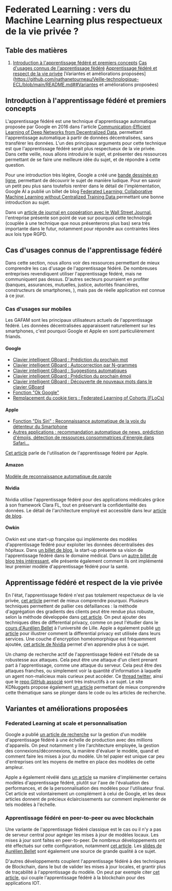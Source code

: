 # Federated Learning : vers du Machine Learning plus respectueux de la vie privée ?

## Table des matières
1. [Introduction à l'apprentissage fédéré et premiers concepts](https://github.com/nathanetourneau/Veille-technologique-ECL/blob/main/README.md#introduction-%C3%A0-lapprentissage-f%C3%A9d%C3%A9r%C3%A9-et-premiers-concepts)
[Cas d'usages connus de l'apprentissage fédéré](https://github.com/nathanetourneau/Veille-technologique-ECL/blob/main/README.md#cas-dusages-connus-de-lapprentissage-f%C3%A9d%C3%A9r%C3%A9)
[Apprentissage fédéré et respect de la vie privée](https://github.com/nathanetourneau/Veille-technologique-ECL#apprentissage-f%C3%A9d%C3%A9r%C3%A9-et-respect-de-la-vie-priv%C3%A9e)
[Variantes et améliorations proposées](https://github.com/nathanetourneau/Veille-technologique-ECL/blob/main/README.md##Variantes et améliorations proposées)

## Introduction à l'apprentissage fédéré et premiers concepts
L'apprentissage fédéré est une technique d'apprentissage automatique proposée par Google en 2016 dans l'article [Communication-Efficient Learning of Deep Networks
from Decentralized Data](http://proceedings.mlr.press/v54/mcmahan17a/mcmahan17a.pdf), permettant l'apprentissage automatique à partir de données décentralisées, sans transférer les données. L'un des principaux arguments pour cette technique est que l'apprentissage fédéré serait plus respectueux de la vie privée. Dans cette veille, nous allons introduire le sujet, et présenter des ressources permettant de se faire une meilleure idée du sujet, et de répondre à cette question.

Pour une introduction très légère, Google a créé une [bande dessinée en ligne](https://federated.withgoogle.com/), permettant de découvrir le sujet de manière ludique. Pour en savoir un petit peu plus sans toutefois rentrer dans le détail de l'implémentation, Google AI a publié un billet de blog [
Federated Learning: Collaborative Machine Learning without Centralized Training Data ](https://ai.googleblog.com/2017/04/federated-learning-collaborative.html) permettant une bonne introduction au sujet.

Dans un [article de journal en coopération avec le Wall Street Journal](https://deloitte.wsj.com/articles/keeping-ai-private-homomorphic-encryption-federated-learning-01644518384), l'entreprise présente son point de vue sur pourquoi cette technologie (couplée à une technique que nous présenterons plus bas) sera très importante dans le futur, notamment pour répondre aux contraintes liées aux lois type RGPD.

## Cas d'usages connus de l'apprentissage fédéré
Dans cette section, nous allons voir des ressources permettant de mieux comprendre les cas d'usage de l'apprentissage fédéré. De nombreuses entreprises revendiquent utiliser l'apprentissage fédéré, mais ne communiquent pas dessus. D'autres secteurs pourraient en profiter (banques, assurances, mutuelles, justice, autorités financières, constructeurs de smartphones, ), mais pas de réelle application est connue à ce jour.

### Cas d'usages sur mobiles
Les GAFAM sont les principaux utilisateurs actuels de l'apprentissage fédéré. Les données décentralisées apparaissent naturellement sur les smartphones, c'est pourquoi Google et Apple en sont particulièrement friands.

#### Google

- [Clavier intelligent GBoard : Prédiction du prochain mot](https://research.google/pubs/pub47586/)
- [Clavier intelligent GBoard : Autocorrection par N-grammes](https://research.google/pubs/pub48709/)
- [Clavier intelligent GBoard : Suggestions automatiques](https://research.google/pubs/pub47655/)
- [Clavier intelligent GBoard : Prédiction du prochain émoji](https://research.google/pubs/pub48270/)
- [Clavier intelligent GBoard : Découverte de nouveaux mots dans le clavier GBoard](https://research.google/pubs/pub49223/)
- [Fonction "Ok Google"](https://research.google/pubs/pub49696/)
- [Remplacement du cookie tiers : Federated Learning of Cohorts (FLoCs)](https://github.com/google/ads-privacy/tree/master/proposals/FLoC)

#### Apple
- [Fonction "Dis Siri" : Reconnaissance automatique de la voix du détenteur du Smartphone](https://machinelearning.apple.com/research/improving-on-device-speaker)
- [Autres applications : recommandation automatique de news, prédiction d'émojis, détection de ressources consommatrices d'énergie dans Safari...](https://machinelearning.apple.com/research/federated-personalization)

[Cet article](https://www.technologyreview.com/2019/12/11/131629/apple-ai-personalizes-siri-federated-learning/) parle de l'utilisation de l'apprentissage fédéré par Apple.

#### Amazon
[Modèle de reconnaissance automatique de parole](https://www.amazon.science/publications/cross-silo-federated-training-in-the-cloud-with-diversity-scaling-and-semi-supervised-learning)

#### Nvidia
Nvidia utilise l'apprentissage fédéré pour des applications médicales grâce à son framework Clara FL, tout en préservant la confidentialité des données. Le détail de l'architecture employé est accessible dans leur [article de blog](https://blogs.nvidia.com/blog/2019/12/01/clara-federated-learning/).

#### Owkin
Owkin est une start-up française qui implémente des modèles d'apprentissage fédéré pour exploiter les données décentralisées des hôpitaux. Dans [un billet de blog](https://owkin.com/publications-and-news/blogs/federated-learning-in-healthcare-the-future-of-collaborative-clinical-and-biomedical-research), la start-up présente sa vision de l'apprentissage fédéré dans le domaine médical. Dans un [autre billet de blog très intéressant](https://owkin.com/publications-and-news/blogs/story-of-the-1st-federated-learning-model-at-owkin), elle présente également comment ils ont implémenté leur premier modèle d'apprentissage fédéré pour la santé.

## Apprentissage fédéré et respect de la vie privée
En l'état, l'apprentissage fédéré n'est pas totalement respectueux de la vie privée, [cet article](https://www.kdnuggets.com/2020/08/breaking-privacy-federated-learning.html) permet de mieux comprendre pourquoi. Plusieurs techniques permettent de pallier ces défaillances : la méthode d'aggrégation des gradients des clients peut être rendue plus robuste, selon la méthode développée dans [cet article](https://research.google/pubs/pub45808/). On peut ajouter des techniques dites de differential privacy, comme on peut l'étudier dans le [cours d'Aurélien Bellet](http://researchers.lille.inria.fr/abellet/teaching/private_machine_learning_course.html) à l'université de Lille. Apple a également publié [un article](https://machinelearning.apple.com/research/learning-with-privacy-at-scale) pour illustrer comment la differential privacy est utilisée dans leurs services. Une couche d'encryption homéomorphique est fréquemment ajoutée, [cet article de Nvidia](https://developer.nvidia.com/blog/federated-learning-with-homomorphic-encryption/) permet d'en apprendre plus à ce sujet.

Un champ de recherche actif de l'apprentissage fédéré est l'étude de sa robustesse aux attaques. Cela peut être une attaque d'un client prenant part à l'apprentissage, comme une attaque du serveur. Cela peut être des attaques franches, ou simplement voir la quantité d'information à laquelle un agent non-malicieux mais curieux peut accéder. Ce [thread twitter](https://twitter.com/jonasgeiping/status/1495803744054910981), ainsi que le [repo GitHub associé](https://github.com/JonasGeiping/breaching) sont très instructifs à ce sujet. Le site KDNuggets propose également [un article](https://www.kdnuggets.com/2020/08/breaking-privacy-federated-learning.html) permettant de mieux comprendre cette thématique sans se plonger dans le code ou les articles de recherche.

## Variantes et améliorations proposées

### Federated Learning at scale et personnalisation
Google a publié [un article de recherche](https://research.google/pubs/pub47976/) sur la gestion d'un modèle d'apprentissage fédéré à une échelle de production avec des millions d'appareils. On peut notamment y lire l'architecture employée, la gestion des connexions/déconnexions, la manière d'évaluer le modèle, quand et comment faire les mises à jour du modèle. Un tel papier est unique car peu d'entreprises ont les moyens de mettre en place des modèles de cette ampleur.

Apple a également révélé dans [un article](https://machinelearning.apple.com/research/federated-personalization) sa manière d'implémenter certains modèles d'apprentissage fédéré, plutôt sur l'axe de l'évaluation des performances, et de la personnalisation des modèles pour l'utilisateur final. Cet article est volontairement un complément à celui de Google, et les deux articles donnent de précieux éclaircissements sur comment implémenter de tels modèles à l'échelle.

### Apprentissage fédéré en peer-to-peer ou avec blockchain
Une variante de l'apprentissage fédéré classique est le cas ou il n'y a pas de serveur central pour agréger les mises à jour de modèles locaux. Les mises à jour sont faites en peer-to-peer. De nombreux développements ont été effectués sur cette configuration, notamment [cet article](https://arxiv.org/abs/1901.11173). Les [slides de Aurélien Bellet](http://researchers.lille.inria.fr/abellet/talks/privacy_preserving_decentralized_machine_learning.pdf) sont également une source de grande qualité à ce sujet.

D'autres développements couplent l'apprentissage fédéré à des techniques de Blockchain, dans le but de valider les mises à jour locales, et grantir plus de traçabilité à l'apprentissage du modèle. On peut par exemple citer [cet article](https://ieeexplore.ieee.org/abstract/document/8843900?casa_token=GddC705-1lcAAAAA:3i-kxCkDRr0dj1ivHwpJ82aY-v2c24AIdVy1j5b7b16GANQbCGoBLA_lvyEeV4CjlyuiZ3kF1xrIfQ), qui couple l'apprentissage fédéré à la blockchain pour des applications IOT.
